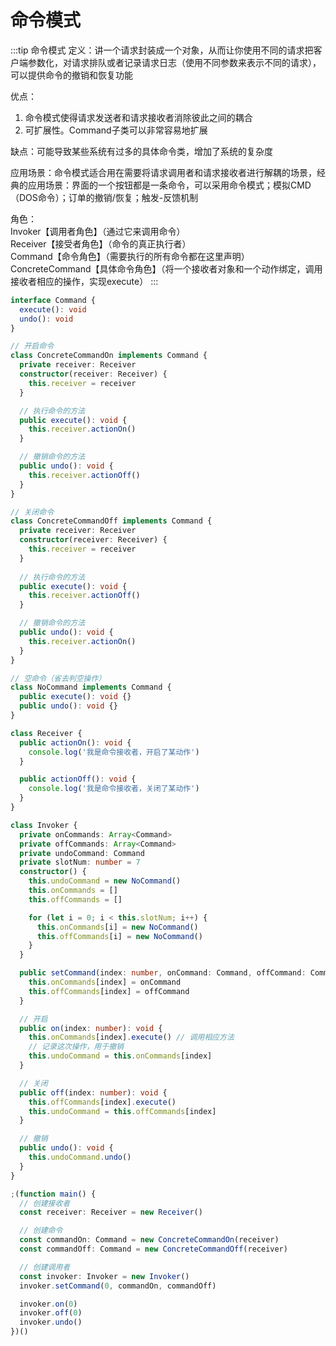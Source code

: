 # 命令模式
:::tip 命令模式
定义：讲一个请求封装成一个对象，从而让你使用不同的请求把客户端参数化，对请求排队或者记录请求日志（使用不同参数来表示不同的请求），可以提供命令的撤销和恢复功能

优点：<br>
1. 命令模式使得请求发送者和请求接收者消除彼此之间的耦合<br>
2. 可扩展性。Command子类可以非常容易地扩展

缺点：可能导致某些系统有过多的具体命令类，增加了系统的复杂度

应用场景：命令模式适合用在需要将请求调用者和请求接收者进行解耦的场景，经典的应用场景：界面的一个按钮都是一条命令，可以采用命令模式；模拟CMD（DOS命令）；订单的撤销/恢复；触发-反馈机制

角色：<br>
      Invoker【调用者角色】（通过它来调用命令）<br>
      Receiver【接受者角色】（命令的真正执行者）<br>
      Command【命令角色】（需要执行的所有命令都在这里声明）<br>
      ConcreteCommand【具体命令角色】（将一个接收者对象和一个动作绑定，调用接收者相应的操作，实现execute）
:::
```ts
interface Command {
  execute(): void
  undo(): void
}

// 开启命令
class ConcreteCommandOn implements Command {
  private receiver: Receiver
  constructor(receiver: Receiver) {
    this.receiver = receiver
  }

  // 执行命令的方法
  public execute(): void {
    this.receiver.actionOn()
  }

  // 撤销命令的方法
  public undo(): void {
    this.receiver.actionOff()
  }
}

// 关闭命令
class ConcreteCommandOff implements Command {
  private receiver: Receiver
  constructor(receiver: Receiver) {
    this.receiver = receiver
  }
  
  // 执行命令的方法
  public execute(): void {
    this.receiver.actionOff()
  }

  // 撤销命令的方法
  public undo(): void {
    this.receiver.actionOn()
  }
}

// 空命令（省去判空操作）
class NoCommand implements Command {
  public execute(): void {}
  public undo(): void {}
}

class Receiver {
  public actionOn(): void {
    console.log('我是命令接收者，开启了某动作')
  }

  public actionOff(): void {
    console.log('我是命令接收者，关闭了某动作')
  }
}

class Invoker {
  private onCommands: Array<Command>
  private offCommands: Array<Command>
  private undoCommand: Command
  private slotNum: number = 7
  constructor() {
    this.undoCommand = new NoCommand()
    this.onCommands = []
    this.offCommands = []

    for (let i = 0; i < this.slotNum; i++) {
      this.onCommands[i] = new NoCommand()
      this.offCommands[i] = new NoCommand()
    }
  }

  public setCommand(index: number, onCommand: Command, offCommand: Command) {
    this.onCommands[index] = onCommand
    this.offCommands[index] = offCommand
  }

  // 开启
  public on(index: number): void {
    this.onCommands[index].execute() // 调用相应方法
    // 记录这次操作，用于撤销
    this.undoCommand = this.onCommands[index]
  }

  // 关闭
  public off(index: number): void {
    this.offCommands[index].execute()
    this.undoCommand = this.offCommands[index]
  }

  // 撤销
  public undo(): void {
    this.undoCommand.undo()
  }
}

;(function main() {
  // 创建接收者
  const receiver: Receiver = new Receiver()

  // 创建命令
  const commandOn: Command = new ConcreteCommandOn(receiver)
  const commandOff: Command = new ConcreteCommandOff(receiver)

  // 创建调用者
  const invoker: Invoker = new Invoker()
  invoker.setCommand(0, commandOn, commandOff)

  invoker.on(0)
  invoker.off(0)
  invoker.undo()
})()
```
